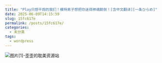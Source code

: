 ```yaml
---
title: "Play只想干炮的我们！模特男子想把你迷得神魂颠倒！[含中文翻译][一条ひらめ]"
date: 2025-06-09T14:15:59
slug: 15fc617e
permalink: /posts/15fc617e/
categories:
  - 未分类
tags:
  - wordpress
---
```


![图片[1]-歪歪的耽美资源站](/images/wp/15fc617e-fec00b61.jpg)
